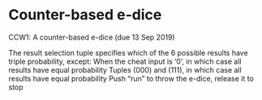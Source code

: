 # Counter-based e-dice 
CCW1: A counter-based e-dice (due 13 Sep 2019)

The result selection tuple specifies which of the 6 possible results have triple probability, except:
When the cheat input is ‘0’, in which case all results have equal probability
Tuples (000) and (111), in which case all results have equal probability
Push “run” to throw the e-dice, release it to stop
